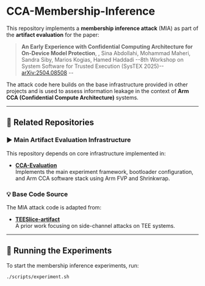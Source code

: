 # CCA-Membership-Inference

This repository implements a **membership inference attack** (MIA) as part of the **artifact evaluation** for the paper:

> **An Early Experience with Confidential Computing Architecture for On-Device Model Protection**, , Sina Abdollahi, Mohammad Maheri, Sandra Siby, Marios Kogias, Hamed Haddadi --8th Workshop on System Software for Trusted Execution (SysTEX 2025)-- 
> [arXiv:2504.08508](https://arxiv.org/pdf/2504.08508) -- 

The attack code here builds on the base infrastructure provided in other projects and is used to assess information leakage in the context of **Arm CCA (Confidential Compute Architecture)** systems.

---

## 🔗 Related Repositories

### ▶️ Main Artifact Evaluation Infrastructure
This repository depends on core infrastructure implemented in:
- [**CCA-Evaluation**](https://github.com/comet-cc/CCA-Evaluation/tree/main)  
  Implements the main experiment framework, bootloader configuration, and Arm CCA software stack using Arm FVP and Shrinkwrap.

### 💡 Base Code Source
The MIA attack code is adapted from:
- [**TEESlice-artifact**](https://github.com/ziqi-zhang/TEESlice-artifact)  
  A prior work focusing on side-channel attacks on TEE systems.

---

## 🧪 Running the Experiments

To start the membership inference experiments, run:

```
./scripts/experiment.sh
```

